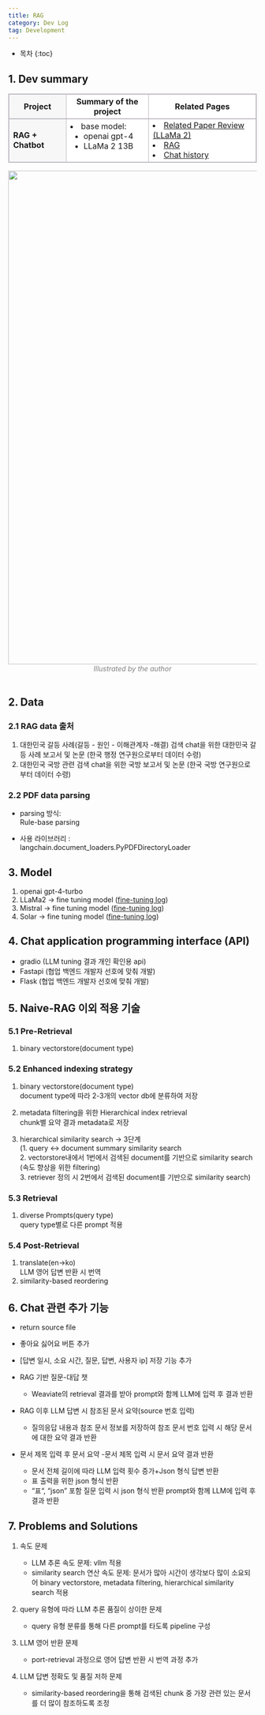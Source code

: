 ```yaml
---
title: RAG
category: Dev Log
tag: Development
---
```








* 목차
{:toc}













## 1\. Dev summary

<html>
  <head>
    <style type="text/css">
      .line{border-bottom: 1px solid #BDB8C1;}
      .line2{border-bottom: 2px solid #BDB8C1;}
      .line3{border-bottom: 1px solid #BDB8C1; background-color: #F7F7F7;}
      .line4{border-bottom: 2px solid #BDB8C1; background-color: #F7F7F7;}
      table, th, td {
         border:1px solid #BDB8C1;
         background-color: #FFFFFF;
       }
    </style>
   </head>
   <body>
     <table style="border-collapse:collapse">
       <tr>
         <th class="line4" bgcolor="#F8F7F9">Project</th>
         <th class="line2">Summary of the project</th><th class="line2">Related Pages</th>
       </tr>
       <tr>
         <td class="line3"><strong>RAG + Chatbot</strong></td>
         <td class="line">
           <li>base model:
             <ul>
               <li>openai gpt-4</li>
               <li>LLaMa 2 13B</li>
             </ul>
           </li>
         </td>
         <td class="line">
           <li><a href="https://finddme.github.io/natural%20language%20processing/2023/10/10/LLMA2/">Related Paper Review (LLaMa 2)</a></li>
           <li><a href="https://finddme.github.io/natural%20language%20processing/2024/02/21/RAG/">RAG</a></li>
           <li><a href="https://finddme.github.io/natural%20language%20processing/2024/02/22/chat_history/">Chat history</a></li>
<!--            <li><a href="https://github.com/finddme/RAG">RAG with langchain Code</a></li> -->
         </td>
       </tr>
   </table>
 </body>
</html>

<center><img width="1000" src="https://github.com/finddme/finddme.github.io/assets/53667002/5e85f6b0-630f-45a4-959c-49ec2a8a7738"></center>
<center><em style="color:gray;">Illustrated by the author</em></center><br>

## 2\. Data

### 2.1 RAG data 출처 

1. 대한민국 갈등 사례(갈등 - 원인 - 이해관계자 -해결) 검색 chat을 위한 대한민국 갈등 사례 보고서 및 논문 (한국 행정 연구원으로부터 데이터 수령)
2. 대한민국 국방 관련 검색 chat을 위한 국방 보고서 및 논문 (한국 국방 연구원으로부터 데이터 수령)

### 2.2 PDF data parsing

- parsing 방식:<br>
  Rule-base parsing

- 사용 라이브러리 :<br>
  langchain.document_loaders.PyPDFDirectoryLoader

## 3\. Model

1. openai gpt-4-turbo
2. LLaMa2 -> fine tuning model ([fine-tuning log](https://finddme.github.io/dev%20log/2023/03/31/llm_tuning_merge/))
3. Mistral -> fine tuning model ([fine-tuning log](https://finddme.github.io/dev%20log/2023/03/31/llm_tuning_merge/))
4. Solar -> fine tuning model ([fine-tuning log](https://finddme.github.io/dev%20log/2023/03/31/llm_tuning_merge/))

## 4\. Chat application programming interface (API) 

- gradio (LLM tuning 결과 개인 확인용 api)
- Fastapi (협업 백엔드 개발자 선호에 맞춰 개발)
- Flask (협업 백엔드 개발자 선호에 맞춰 개발)


## 5\. Naive-RAG 이외 적용 기술

### 5.1 Pre-Retrieval

1. binary vectorstore(document type)

### 5.2 Enhanced indexing strategy

1. binary vectorstore(document type)<br>
  document type에 따라 2-3개의 vector db에 분류하여 저장
   
2. metadata filtering을 위한 Hierarchical index retrieval<br>
  chunk별 요약 결과 metadata로 저장

3. hierarchical similarity search -> 3단계<br>
  (1. query <-> document summary similarity search<br>
   2. vectorstore내에서 1번에서 검색된 document를 기반으로 similarity search (속도 향상을 위한 filtering)<br>
   3. retriever 정의 시 2번에서 검색된 document를 기반으로 similarity search)<br>

### 5.3 Retrieval
1. diverse Prompts(query type)<br>
  query type별로 다른 prompt 적용
   
### 5.4 Post-Retrieval
1. translate(en->ko)<br>
  LLM 영어 답변 반환 시 번역<br>
2. similarity-based reordering

## 6. Chat 관련 추가 기능
- return source file
- 좋아요 싫어요 버튼 추가
- [답변 일시, 소요 시간, 질문, 답변, 사용자 ip] 저장 기능 추가
- RAG 기반 질문-대답 챗 <br>
  - Weaviate의 retrieval 결과를 받아 prompt와 함께 LLM에 입력 후 결과 반환<br>
- RAG 이후 LLM 답변 시 참조된 문서 요약(source 번호 입력) <br>
  - 질의응답 내용과 참조 문서 정보를 저장하여 참조 문서 번호 입력 시 해당 문서에 대한 요약 결과 반환<br>

- 문서 제목 입력 후 문서 요약
  -문서 제목 입력 시 문서 요약 결과 반환
  - 문서 전체 길이에 따라 LLM 입력 횟수 증가+Json 형식 답변 반환
  - 표 출력을 위한 json 형식 반환
  - “표“, “json” 포함 질문 입력 시 json 형식 반환 prompt와 함께 LLM에 입력 후 결과 반환

## 7. Problems and Solutions
1. 속도 문제
   - LLM 추론 속도 문제: vllm 적용
   - similarity search 연산 속도 문제: 문서가 많아 시간이 생각보다 많이 소요되어 binary vectorstore, metadata filtering, hierarchical similarity search 적용
     
2. query 유형에 따라 LLM 추론 품질이 상이한 문제
   - query 유형 분류를 통해 다른 prompt를 타도록 pipeline 구성

3. LLM 영어 반환 문제
   - port-retrieval 과정으로 영어 답변 반환 시 번역 과정 추가

4. LLM 답변 정확도 및 품질 저하 문제
   - similarity-based reordering을 통해 검색된 chunk 중 가장 관련 있는 문서를 더 많이 참조하도록 조정
